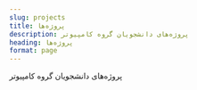 ```yaml
---
slug: projects
title: پروژه‌ها
description: پروژه‌های دانشجویان گروه کامپیوتر
heading: پروژه‌ها
format: page
---
```


پروژه‌های دانشجویان گروه کامپیوتر
